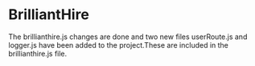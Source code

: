 # BrilliantHire

The brillianthire.js changes are done and two new files userRoute.js and logger.js have been added to the project.These are included in the brillianthire.js file.
